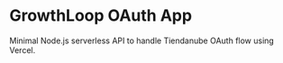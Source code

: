 # GrowthLoop OAuth App

Minimal Node.js serverless API to handle Tiendanube OAuth flow using Vercel.